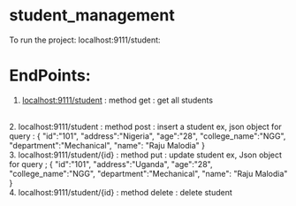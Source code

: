 # student_management
To run the project:
localhost:9111/student:

# EndPoints:
1. [localhost:9111/student](localhost:9111/student) :  method get : get all students
<br>
2. localhost:9111/student : method post : insert a student
ex, json object for query : 
{
    "id":"101",
    "address":"Nigeria",
    "age":"28",
    "college_name":"NGG",
    "department":"Mechanical",
    "name": "Raju Malodia"
}
<br>
3. localhost:9111/student/{id} : method put : update student
ex, Json object for query ; 
{
    "id":"101",
    "address":"Uganda",
    "age":"28",
    "college_name":"NGG",
    "department":"Mechanical",
    "name": "Raju Malodia"
}
<br>
4. localhost:9111/student/{id} : method delete : delete student

